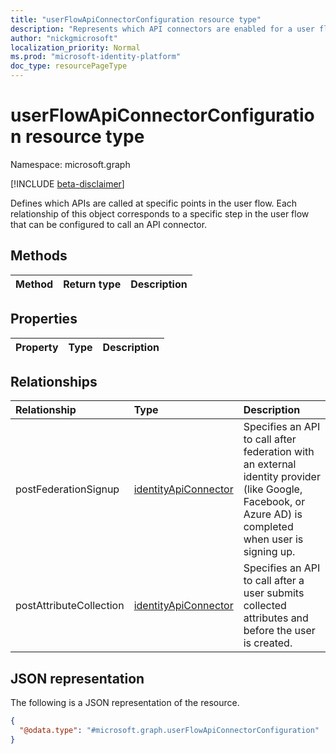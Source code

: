 ```yaml
---
title: "userFlowApiConnectorConfiguration resource type"
description: "Represents which API connectors are enabled for a user flow."
author: "nickgmicrosoft"
localization_priority: Normal
ms.prod: "microsoft-identity-platform"
doc_type: resourcePageType
---
```


# userFlowApiConnectorConfiguration resource type

Namespace: microsoft.graph

[!INCLUDE [beta-disclaimer](../../includes/beta-disclaimer.md)]

Defines which APIs are called at specific points in the user flow.  Each relationship of this object corresponds to a specific step in the user flow that can be configured to call an API connector.

## Methods
|Method|Return type|Description|
|:---|:---|:---|

## Properties
|Property|Type|Description|
|:---|:---|:---|

## Relationships

| Relationship            | Type                                            | Description                                                                                                                                             |
| :---------------------- | :---------------------------------------------- | :------------------------------------------------------------------------------------------------------------------------------------------------------ |
| postFederationSignup    | [identityApiConnector](identityapiconnector.md) | Specifies an API to call after federation with an external identity provider (like Google, Facebook, or Azure AD) is completed when user is signing up. |
| postAttributeCollection | [identityApiConnector](identityapiconnector.md) | Specifies an API to call after a user submits collected attributes and before the user is created.                                                      |

## JSON representation

The following is a JSON representation of the resource.
<!-- {
  "blockType": "resource",
  "@odata.type": "microsoft.graph.userFlowApiConnectorConfiguration"
}
-->

``` json
{
  "@odata.type": "#microsoft.graph.userFlowApiConnectorConfiguration"
}
```
